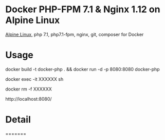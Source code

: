 Docker PHP-FPM 7.1 & Nginx 1.12 on Alpine Linux
==============================================
[Alpine Linux](http://www.alpinelinux.org/), php 7.1, php7.1-fpm, nginx, git, composer for Docker


# Usage

docker build -t docker-php . && docker run -d -p 8080:8080 docker-php

docker exec -it XXXXXX sh

docker rm -f XXXXXX

http://localhost:8080/

# Detail
=======
